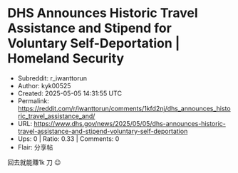 # DHS Announces Historic Travel Assistance and Stipend for Voluntary Self-Deportation | Homeland Security

- Subreddit: r_iwanttorun
- Author: kyk00525
- Created: 2025-05-05 14:31:55 UTC
- Permalink: https://reddit.com/r/iwanttorun/comments/1kfd2nj/dhs_announces_historic_travel_assistance_and/
- URL: https://www.dhs.gov/news/2025/05/05/dhs-announces-historic-travel-assistance-and-stipend-voluntary-self-deportation
- Ups: 0 | Ratio: 0.33 | Comments: 0
- Flair: 分享帖


回去就能賺1k 刀 😉

